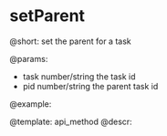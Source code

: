 setParent
=============


@short:
	set the parent for a task

@params:

- task		number/string				the task id
- pid		number/string				the parent task id



@example:

@template:	api_method
@descr:

